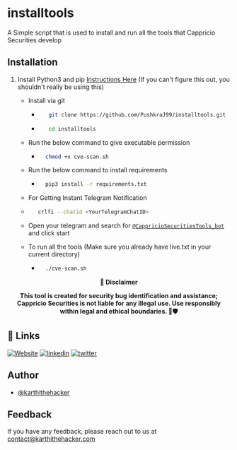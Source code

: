 # installtools
A Simple script that is used to install and run all the tools that Cappricio Securities develop

## Installation 

1. Install Python3 and pip [Instructions Here](https://www.python.org/downloads/) (If you can't figure this out, you shouldn't really be using this)

   - Install via git
     - ```bash
          git clone https://github.com/PushkraJ99/installtools.git 
        ```
     - ```bash
          cd installtools 
        ```
   - Run the below command to give executable permission
     - ```bash
         chmod +x cve-scan.sh
       ```
   - Run the below command to install requirements
     - ```bash
         pip3 install -r requirements.txt
       ```
    - For Getting Instant Telegram Notification
     - ```bash
          crlfi --chatid <YourTelegramChatID>
       ```
     - Open your telegram and search for [`@CappricioSecuritiesTools_bot`](https://web.telegram.org/k/#@CappricioSecuritiesTools_bot) and click start

   - To run all the tools (Make sure you already have live.txt in your current directory)
     - ```bash
         ./cve-scan.sh
       ```
 

<p align="center">
  <b>🚨 Disclaimer</b>
  
</p>
<p align="center">
<b>This tool is created for security bug identification and assistance; Cappricio Securities is not liable for any illegal use. 
  Use responsibly within legal and ethical boundaries. 🔐🛡️</b></p>


## 🔗 Links
[![Website](https://img.shields.io/badge/my_portfolio-000?style=for-the-badge&logo=ko-fi&logoColor=white)](https://cappriciosec.com/)
[![linkedin](https://img.shields.io/badge/linkedin-0A66C2?style=for-the-badge&logo=linkedin&logoColor=white)](https://www.linkedin.com/in/karthikeyan--v/)
[![twitter](https://img.shields.io/badge/twitter-1DA1F2?style=for-the-badge&logo=twitter&logoColor=white)](https://twitter.com/karthithehacker)



## Author

- [@karthithehacker](https://github.com/karthi-the-hacker/)



## Feedback

If you have any feedback, please reach out to us at contact@karthithehacker.com

